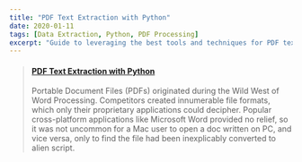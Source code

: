 ```yaml
---
title: "PDF Text Extraction with Python"
date: 2020-01-11
tags: [Data Extraction, Python, PDF Processing]
excerpt: "Guide to leveraging the best tools and techniques for PDF text extraction"
---
```


<blockquote class="embedly-card"><h4><a href="https://medium.com/@rwmyers46/pdf-text-extraction-with-python-194735089108">PDF Text Extraction with Python</a></h4><p>Portable Document Files (PDFs) originated during the Wild West of Word Processing. Competitors created innumerable file formats, which only their proprietary applications could decipher. Popular cross-platform applications like Microsoft Word provided no relief, so it was not uncommon for a Mac user to open a doc written on PC, and vice versa, only to find the file had been inexplicably converted to alien script.</p></blockquote>
<script async src="//cdn.embedly.com/widgets/platform.js" charset="UTF-8"></script>
